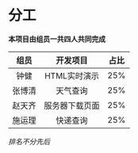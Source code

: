 # 分工

**本项目由组员一共四人共同完成**

|组员|开发项目|占比|
|:---:|:---:|:---:|
|钟健|HTML实时演示|25%|
|张博清|天气查询|25%|
|赵天齐|服务器下载页面|25%|
|施运理|快递查询|25%|

*排名不分先后*
